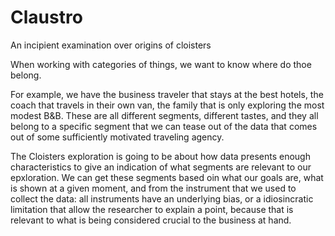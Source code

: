 # Claustro
An incipient examination over origins of cloisters

When working with categories of things, we want to know where do thoe belong.

For example, we have the business traveler that stays at the best hotels, the coach that travels in their own van, the family that is only exploring the most modest B&B. These are all different segments, different tastes, and they all belong to a specific segment that we can tease out of the data that comes out of some sufficiently motivated traveling agency.

The Cloisters exploration is going to be about how data presents enough characteristics to give an indication of what segments are relevant to our epxloration. We can get these segments based oin what our goals are, what is shown at a given moment, and from the instrument that we used to collect the data: all instruments have an underlying bias, or a idiosincratic limitation that allow the researcher to explain a point, because that is relevant to what is being considered crucial to the business at hand.
